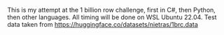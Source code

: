 This is my attempt at the 1 billion row challenge, first in C#, then Python, then other languages.
All timing will be done on WSL Ubuntu 22.04.
Test data taken from https://huggingface.co/datasets/nietras/1brc.data

